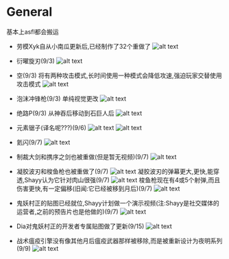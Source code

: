 # General
基本上asfl都会搬运
- 劳模Xyk自从小南瓜更新后,已经制作了32个重做了
  ![alt text](text_Xyk2.png)

- 衍曜旋刃(9/3)
  ![alt text](image_refractionRotor.png)
- 空(9/3)
  将有两种攻击模式,长时间使用一种模式会降低攻速,强迫玩家交替使用攻击模式
  ![alt text](image_nullficationPistol.png)
- 泡沫冲锋枪(9/3)
  单纯视觉更改
  ![alt text](image_effervescence.png)
- 绝路P(9/3)
  从神吞后移动到石巨人后
  ![alt text](image_rubicoP.png)
- 元素锯子(译名呢???)(9/6)
  ![alt text](image_elementalSaw.gif)
  ![alt text](text_elementalSaw.png)
- 氦闪(9/7)
  ![alt text](image_heliumFlash.png)
- 制裁大剑和携序之剑也被重做(但是暂无视频)(9/7)
  ![alt text](text_Xyk.png)
- 凝胶波刃和梭鱼枪也被重做了(9/7)
  ![alt text](text_Shayy.png)
  凝胶波刃的弹幕更大,更快,能穿透,Shayy认为它针对肉山很强(9/7)
  ![alt text](text_geliticBlade.png)
  梭鱼枪现在有4或5个射弹,而且伤害更快,有一定偏移(旧闻:它已经被移到月后)(9/7)
  ![alt text](text_barracuda.png)
- 鬼妖村正的贴图已经就位,Shayy计划做一个演示视频(注:Shayy是社交媒体的运营者,之前的预告片也是他做的)(9/7)
  ![alt text](text_murasama.png)
- Dia对鬼妖村正的开发者专属贴图做了更新(9/15)
  ![alt text](<ULTIMATE Murasama Showcase.gif>)
- 战术瘟疫引擎没有像其他月后瘟疫武器那样被移除,而是被重新设计为夜明系列(9/9)
  ![alt text](text_TPE.jpg)